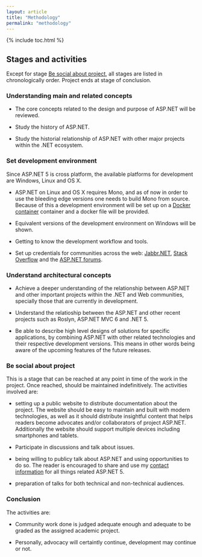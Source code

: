 ```yaml
---
layout: article
title: "Methodology"
permalink: "methodology"
---
```


{% include toc.html %}

## Stages and activities

Except for stage [Be social about project](#be-social-about-project), all
stages are listed in chronologically order. Project ends at stage of
conclusion.

### Understanding main and related concepts

* The core concepts related to the design and purpose of ASP.NET will be
  reviewed.

* Study the history of ASP.NET.

* Study the historial relationship of ASP.NET with other major projects within
  the .NET ecosystem.

### Set development environment

Since ASP.NET 5 is cross platform, the available platforms for development are
Windows, Linux and OS X.

* ASP.NET on Linux and OS X requires Mono, and as of now in order to use the
  bleeding edge versions one needs to build Mono from source.  Because of this
  a development environment will be set up on a [Docker
  container](https://www.docker.com/) container and a docker file will be
  provided.

* Equivalent versions of the development environment on Windows will be shown.

* Getting to know the development workflow and tools.

* Set up credentials for communities across the web:
  [Jabbr.NET](https://jabbr.net/), [Stack Overflow](https://stackoverflow.com/)
  and the [ASP.NET forums](http://forums.asp.net/).

### Understand architectural concepts

* Achieve a deeper understanding of the relationship between ASP.NET and other
  important projects within the .NET and Web communities, specially those that
  are currently in development.

* Understand the relatioship between the ASP.NET and other recent projects such
  as Roslyn, ASP.NET MVC 6 and .NET 5.

* Be able to describe high level designs of solutions for specific
  applications, by combining ASP.NET with other related technologies and their
  respective development versions. This means in other words being aware of the
  upcoming features of the future releases.

### Be social about project

This is a stage that can be reached at any point in time of the work in the
project. Once reached, should be maintained indefinitively.  The activities
involved are:

* setting up a public website to distribute documentation about the project.
  The website should be easy to maintain and built with modern technologies, as
  well as it should distribute insightful content that helps readers become
  advocates and/or collaborators of project ASP.NET. Additionally the website
  should support multiple devices including smartphones and tablets.

* Participate in discussions and talk about issues.

* being willing to publicy talk about ASP.NET and using opportunities to do so.
  The reader is encouraged to share and use my [contact
  information](http://lopezpedro.net) for all things related ASP.NET 5.  

* preparation of talks for both technical and non-technical audiences.

### Conclusion

The activities are:

* Community work done is judged adequate enough and adequate to be graded as
  the assigned academic project.  

* Personally, advocacy will certaintly continue, development may continue or
  not.

<!--

Definir la metodología a seguir en el proyecto, incluir las fases y las
actividades a realizar en cada fase 

-->
